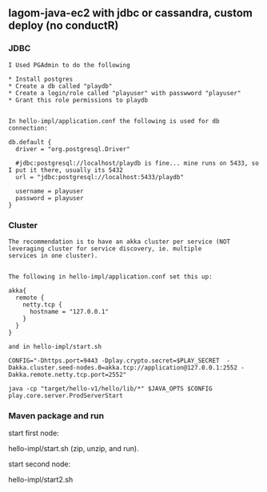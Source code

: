 ## lagom-java-ec2 with jdbc or cassandra, custom deploy (no conductR)


### JDBC

    I Used PGAdmin to do the following

    * Install postgres
    * Create a db called "playdb"
    * Create a login/role called "playuser" with passwword "playuser"
    * Grant this role permissions to playdb
    
    
    In hello-impl/application.conf the following is used for db connection:
    
    db.default {
      driver = "org.postgresql.Driver"
    
      #jdbc:postgresql://localhost/playdb is fine... mine runs on 5433, so I put it there, usually its 5432
      url = "jdbc:postgresql://localhost:5433/playdb"
    
      username = playuser
      password = playuser
    }


### Cluster


    The recommendation is to have an akka cluster per service (NOT leveraging cluster for service discovery, ie. multiple
    services in one cluster).
    
    
    The following in hello-impl/application.conf set this up:
    
    akka{
      remote {
        netty.tcp {
          hostname = "127.0.0.1"
        }
      }
    }
    
    and in hello-impl/start.sh
    
    CONFIG="-Dhttps.port=9443 -Dplay.crypto.secret=$PLAY_SECRET  -Dakka.cluster.seed-nodes.0=akka.tcp://application@127.0.0.1:2552 -Dakka.remote.netty.tcp.port=2552"
    
    java -cp "target/hello-v1/hello/lib/*" $JAVA_OPTS $CONFIG play.core.server.ProdServerStart
    


### Maven package and run

   start first node:
   
   hello-impl/start.sh  (zip, unzip, and run).
   
   start second node:
   
   hello-impl/start2.sh
   



    
    
    
    
